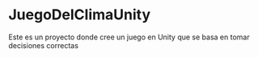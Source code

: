 # JuegoDelClimaUnity
Este es un proyecto donde cree un juego en Unity que se basa en tomar decisiones correctas

